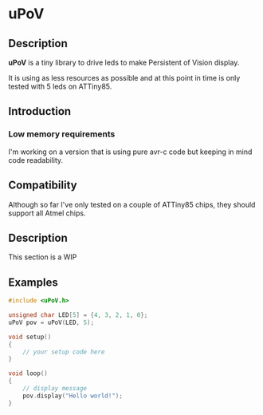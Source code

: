 # uPoV

## Description
**uPoV** is a tiny library to drive leds to make Persistent of Vision display.

It is using as less resources as possible and at this point in time is only tested with 5 leds on ATTiny85.

## Introduction


### Low memory requirements

I'm working on a version that is using pure avr-c code but keeping in mind code readability.

## Compatibility

Although so far I've only tested on a couple of ATTiny85 chips, they should support all Atmel chips.

## Description

This section is a WIP

## Examples

```c
#include <uPoV.h>

unsigned char LED[5] = {4, 3, 2, 1, 0};
uPoV pov = uPoV(LED, 5);

void setup()
{
    // your setup code here
}

void loop()
{
    // display message
    pov.display("Hello world!");
}
```